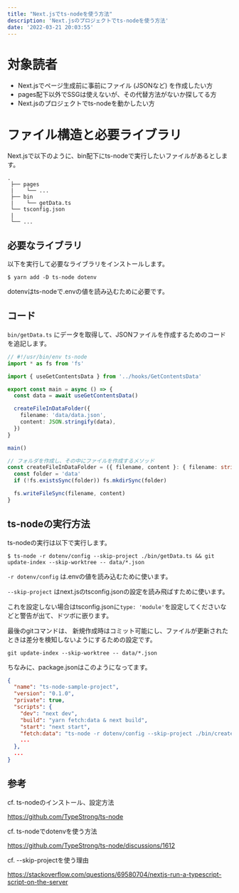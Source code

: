```yaml
---
title: "Next.jsでts-nodeを使う方法"
description: 'Next.jsのプロジェクトでts-nodeを使う方法'
date: '2022-03-21 20:03:55'
---
```


# 対象読者
- Next.jsでページ生成前に事前にファイル (JSONなど) を作成したい方
- pages配下以外でSSGは使えないが、その代替方法がないか探してる方
- Next.jsのプロジェクトでts-nodeを動かしたい方

# ファイル構造と必要ライブラリ
Next.jsで以下のように、bin配下にts-nodeで実行したいファイルがあるとします。

```text
.
 ├── pages
 |    └── ...
 ├── bin
 |    └── getData.ts
 └── tsconfig.json
 |
 └── ...
```

## 必要なライブラリ
以下を実行して必要なライブラリをインストールします。

```shell
$ yarn add -D ts-node dotenv
```

dotenvはts-nodeで.envの値を読み込むために必要です。

## コード
`bin/getData.ts` にデータを取得して、JSONファイルを作成するためのコードを追記します。

```ts
// #!/usr/bin/env ts-node
import * as fs from 'fs'

import { useGetContentsData } from '../hooks/GetContentsData'

export const main = async () => {
  const data = await useGetContentsData()

  createFileInDataFolder({
    filename: 'data/data.json',
    content: JSON.stringify(data),
  })
}

main()

// フォルダを作成し、その中にファイルを作成するメソッド
const createFileInDataFolder = ({ filename, content }: { filename: string; content: string }) => {
  const folder = 'data'
  if (!fs.existsSync(folder)) fs.mkdirSync(folder)

  fs.writeFileSync(filename, content)
}
```

## ts-nodeの実行方法
ts-nodeの実行は以下で実行します。

```shell
$ ts-node -r dotenv/config --skip-project ./bin/getData.ts && git update-index --skip-worktree -- data/*.json
```

`-r dotenv/config` は.envの値を読み込むために使います。

`--skip-project` はnext.jsのtsconfig.jsonの設定を読み飛ばすために使います。

これを設定しない場合はtsconfig.jsonに`type: 'module'`を設定してくださいなどと警告が出て、ドツボに嵌ります。

最後のgitコマンドは、 新規作成時はコミット可能にし、ファイルが更新されたときは差分を検知しないようにするための設定です。

`git update-index --skip-worktree -- data/*.json`

ちなみに、package.jsonはこのようになってます。

```json
{
  "name": "ts-node-sample-project",
  "version": "0.1.0",
  "private": true,
  "scripts": {
    "dev": "next dev",
    "build": "yarn fetch:data & next build",
    "start": "next start",
    "fetch:data": "ts-node -r dotenv/config --skip-project ./bin/createCategories.ts && git update-index --skip-worktree -- data/*.json",
    ...
  },
  ...
}
```

## 参考
cf. ts-nodeのインストール、設定方法

https://github.com/TypeStrong/ts-node

cf. ts-nodeでdotenvを使う方法

https://github.com/TypeStrong/ts-node/discussions/1612

cf. --skip-projectを使う理由

https://stackoverflow.com/questions/69580704/nextjs-run-a-typescript-script-on-the-server
